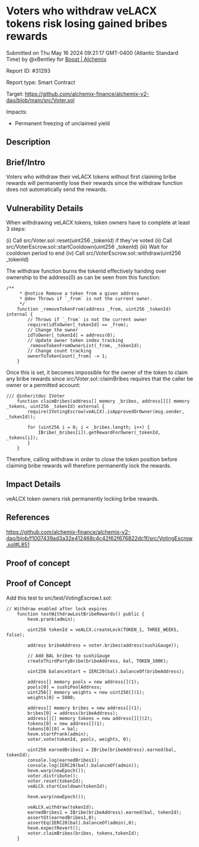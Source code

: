 
# Voters who withdraw veLACX tokens risk losing gained bribes rewards

Submitted on Thu May 16 2024 09:21:17 GMT-0400 (Atlantic Standard Time) by @xBentley for [Boost | Alchemix](https://immunefi.com/bounty/alchemix-boost/)

Report ID: #31293

Report type: Smart Contract

Target: https://github.com/alchemix-finance/alchemix-v2-dao/blob/main/src/Voter.sol

Impacts:
- Permanent freezing of unclaimed yield

## Description
## Brief/Intro
Voters who withdraw their veLACX tokens without first claiming bribe rewards will permanently lose their rewards since the withdraw function does not automatically send the rewards.

## Vulnerability Details
When withdrawing veLACX tokens, token owners have to complete at least 3 steps:

(i) Call src/Voter.sol::reset(uint256 _tokenId) if they've voted
(ii) Call src/VoterEscrow.sol::startCooldown(uint256 _tokenId)
(iii) Wait for cooldown period to end
(iv) Call src/VoterEscrow.sol::withdraw(uint256 _tokenId)

The withdraw function burns the tokenId effectively handing over ownership to the address(0) as can be seen from this function:

```solidity
/**
     * @notice Remove a token from a given address
     * @dev Throws if `_from` is not the current owner.
     */
    function _removeTokenFrom(address _from, uint256 _tokenId) internal {
        // Throws if `_from` is not the current owner
        require(idToOwner[_tokenId] == _from);
        // Change the owner
        idToOwner[_tokenId] = address(0);
        // Update owner token index tracking
        _removeTokenFromOwnerList(_from, _tokenId);
        // Change count tracking
        ownerToTokenCount[_from] -= 1;
    }
```

Once this is set, it becomes impossible for the owner of the token to claim any bribe rewards since  src/Voter.sol::claimBribes requires that the caller be owner or a permitted account:

```solidity
/// @inheritdoc IVoter
    function claimBribes(address[] memory _bribes, address[][] memory _tokens, uint256 _tokenId) external {
        require(IVotingEscrow(veALCX).isApprovedOrOwner(msg.sender, _tokenId));

        for (uint256 i = 0; i < _bribes.length; i++) {
            IBribe(_bribes[i]).getRewardForOwner(_tokenId, _tokens[i]);
        }
    }
```
Therefore, calling withdraw in order to close the token position before claiming bribe rewards will therefore permanently lock the rewards. 

## Impact Details
veALCX token owners risk permanently locking bribe rewards.

## References
https://github.com/alchemix-finance/alchemix-v2-dao/blob/f1007439ad3a32e412468c4c42f62f676822dc1f/src/VotingEscrow.sol#L851

        
## Proof of concept
## Proof of Concept
Add this test to src/test/VotingEscrow.t.sol:

```solidity
// Withdraw enabled after lock expires
    function testWithdrawLostBribeRewards() public {
        hevm.prank(admin);
        
        uint256 tokenId = veALCX.createLock(TOKEN_1, THREE_WEEKS, false);

        address bribeAddress = voter.bribes(address(sushiGauge));

        // Add BAL bribes to sushiGauge
        createThirdPartyBribe(bribeAddress, bal, TOKEN_100K);

        uint256 balanceStart = IERC20(bal).balanceOf(bribeAddress);

        address[] memory pools = new address[](1);
        pools[0] = sushiPoolAddress;
        uint256[] memory weights = new uint256[](1);
        weights[0] = 5000;

        address[] memory bribes = new address[](1);
        bribes[0] = address(bribeAddress);
        address[][] memory tokens = new address[][](2);
        tokens[0] = new address[](1);
        tokens[0][0] = bal;
        hevm.startPrank(admin);
        voter.vote(tokenId, pools, weights, 0);
        
        uint256 earnedBribes1 = IBribe(bribeAddress).earned(bal, tokenId);
        console.log(earnedBribes1);
        console.log(IERC20(bal).balanceOf(admin));
        hevm.warp(newEpoch());
        voter.distribute();
        voter.reset(tokenId);
        veALCX.startCooldown(tokenId);

        hevm.warp(newEpoch());

        veALCX.withdraw(tokenId);
        earnedBribes1 = IBribe(bribeAddress).earned(bal, tokenId);
        assertGt(earnedBribes1,0);
        assertEq(IERC20(bal).balanceOf(admin),0);
        hevm.expectRevert();
        voter.claimBribes(bribes, tokens,tokenId);
    }
```